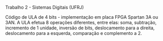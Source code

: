 Trabalho 2 - Sistemas Digitais (UFRJ)

Código de ULA de 4 bits - implementação em placa FPGA Spartan 3A ou 3AN.
A ULA efetua 8 operações diferentes, entre elas: soma, subtração, incremento de 1 unidade, inversão de bits, deslocamento para a direita, deslocamento para a esquerda, comparação e complemento a 2.
